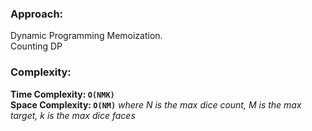 ### Approach:
Dynamic Programming Memoization.\
Counting DP
​
### Complexity:
**Time Complexity: `O(NMK)`**\
**Space Complexity: `O(NM)`** *where N is the max dice count, M is the max target, k is the max dice faces*
​